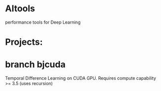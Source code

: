 # AItools
performance tools for Deep Learning

# Projects:

# branch bjcuda
Temporal Difference Learning on CUDA GPU.
Requires compute capability >= 3.5 (uses recursion)
